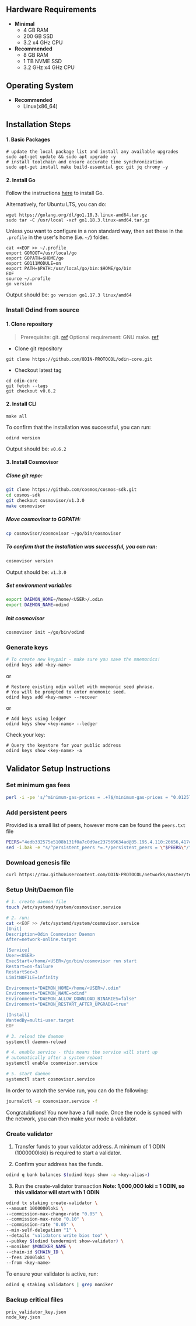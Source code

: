 ## Hardware Requirements
* **Minimal**
    * 4 GB RAM
    * 200 GB SSD
    * 3.2 x4 GHz CPU
* **Recommended**
    * 8 GB RAM
    * 1 TB NVME SSD
    * 3.2 GHz x4 GHz CPU

## Operating System

* **Recommended**
    * Linux(x86_64)

## Installation Steps
#### 1. Basic Packages
```bash:
# update the local package list and install any available upgrades 
sudo apt-get update && sudo apt upgrade -y 
# install toolchain and ensure accurate time synchronization 
sudo apt-get install make build-essential gcc git jq chrony -y
```

#### 2. Install Go
Follow the instructions [here](https://golang.org/doc/install) to install Go.

Alternatively, for Ubuntu LTS, you can do:
```bash:
wget https://golang.org/dl/go1.18.3.linux-amd64.tar.gz
sudo tar -C /usr/local -xzf go1.18.3.linux-amd64.tar.gz
```

Unless you want to configure in a non standard way, then set these in the `.profile` in the user's home (i.e. `~/`) folder.

```bash:
cat <<EOF >> ~/.profile
export GOROOT=/usr/local/go
export GOPATH=$HOME/go
export GO111MODULE=on
export PATH=$PATH:/usr/local/go/bin:$HOME/go/bin
EOF
source ~/.profile
go version
```

Output should be: `go version go1.17.3 linux/amd64`


### Install Odind from source

#### 1. Clone repository

>Prerequisite: git. [ref](https://github.com/git/git)
>Optional requirement: GNU make. [ref](https://www.gnu.org/software/make/manual/html_node/index.html)
* Clone git repository
```shell
git clone https://github.com/ODIN-PROTOCOL/odin-core.git
```
* Checkout latest tag
```shell
cd odin-core
git fetch --tags
git checkout v0.6.2
```
#### 2. Install CLI
```shell
make all
```
	
To confirm that the installation was successful, you can run:

```bash:
odind version
```
Output should be: `v0.6.2`

#### 3. Install Cosmovisor

##### Clone git repo:
```bash
git clone https://github.com/cosmos/cosmos-sdk.git
cd cosmos-sdk
git checkout cosmovisor/v1.3.0
make cosmovisor
```

##### Move cosmovisor to GOPATH:
```bash
cp cosmovisor/cosmovisor ~/go/bin/cosmovisor
```

##### To confirm that the installation was successful, you can run:

```bash
cosmovisor version
```
Output should be: `v1.3.0`

##### Set environment variables

```bash
export DAEMON_HOME=/home/<USER>/.odin
export DAEMON_NAME=odind
```

##### Init cosmovisor

```bash
cosmovisor init ~/go/bin/odind
```

### Generate keys

```bash
# To create new keypair - make sure you save the mnemonics!
odind keys add <key-name> 
```

or
```
# Restore existing odin wallet with mnemonic seed phrase. 
# You will be prompted to enter mnemonic seed. 
odind keys add <key-name> --recover
```
or
```
# Add keys using ledger
odind keys show <key-name> --ledger
```

Check your key:
```
# Query the keystore for your public address 
odind keys show <key-name> -a
```

## Validator Setup Instructions

### Set minimum gas fees
```bash
perl -i -pe 's/^minimum-gas-prices = .+?$/minimum-gas-prices = "0.0125loki"/' ~/.odin/config/app.toml
```

### Add persistent peers
Provided is a small list of peers, however more can be found the `peers.txt` file
```bash
PEERS="4edb332575e5108b131f0a7c0d9ac237569634ad@35.195.4.110:26656,417c2df701780c7f8751bc4a298411374082ef9e@34.78.138.110:26656"
sed -i.bak -e "s/^persistent_peers *=.*/persistent_peers = \"$PEERS\"/" ~/.odin/config/config.toml
```

### Download genesis file
```bash
curl https://raw.githubusercontent.com/ODIN-PROTOCOL/networks/master/testnets/odin-testnet-havi/genesis.json > ~/.odin/config/genesis.json
```

### Setup Unit/Daemon file

```bash
# 1. create daemon file
touch /etc/systemd/system/cosmovisor.service

# 2. run:
cat <<EOF >> /etc/systemd/system/cosmovisor.service
[Unit]
Description=Odin Cosmovisor Daemon
After=network-online.target

[Service]
User=<USER>
ExecStart=/home/<USER>/go/bin/cosmovisor run start
Restart=on-failure
RestartSec=3
LimitNOFILE=infinity

Environment="DAEMON_HOME=/home/<USER>/.odin"
Environment="DAEMON_NAME=odind"
Environment="DAEMON_ALLOW_DOWNLOAD_BINARIES=false"
Environment="DAEMON_RESTART_AFTER_UPGRADE=true"

[Install]
WantedBy=multi-user.target
EOF

# 3. reload the daemon
systemctl daemon-reload

# 4. enable service - this means the service will start up 
# automatically after a system reboot
systemctl enable cosmovisor.service

# 5. start daemon
systemctl start cosmovisor.service
```

In order to watch the service run, you can do the following:
```bash
journalctl -u cosmovisor.service -f
```

Congratulations! You now have a full node. Once the node is synced with the network, 
you can then make your node a validator.


### Create validator
1. Transfer funds to your validator address. A minimum of 1 ODIN (1000000loki) is required to start a validator.

2. Confirm your address has the funds.

```bash
odind q bank balances $(odind keys show -a <key-alias>)
```

3. Run the create-validator transaction
**Note: 1,000,000 loki = 1 ODIN, so this validator will start with 1 ODIN**

```bash
odind tx staking create-validator \ 
--amount 1000000loki \ 
--commission-max-change-rate "0.05" \ 
--commission-max-rate "0.10" \ 
--commission-rate "0.05" \ 
--min-self-delegation "1" \ 
--details "validators write bios too" \ 
--pubkey $(odind tendermint show-validator) \ 
--moniker $MONIKER_NAME \ 
--chain-id $CHAIN_ID \ 
--fees 2000loki \
--from <key-name>
```

To ensure your validator is active, run:
```bash
odind q staking validators | grep moniker
```

### Backup critical files
```bash
priv_validator_key.json
node_key.json
```
